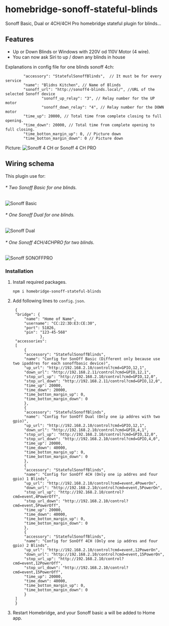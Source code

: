 # homebridge-sonoff-stateful-blinds

Sonoff Basic, Dual or 4CH/4CH Pro homebridge stateful plugin for blinds...


## Features

* Up or Down Blinds or Windows with 220V od 110V Motor (4 wire).
* You can now ask Siri to up / down any blinds in house

Explanations in config file for one blinds sonoff 4ch:
```
		"accessory": "StatefulSonoffBlinds",  // It must be for every service
		"name": "Blidns Kitchen", // Name of Blinds 
		"sonoff_url": "http://sonoff4-blinds.local/", //URL of the selected Sonoff device
            	"sonoff_up_relay": "3", // Relay number for the UP motor
            	"sonoff_down_relay": "4", // Relay number for the DOWN motor
		"time_up": 20000, // Total time from complete closing to full opening.
		"time_down": 20000, // Total time from complete opening to full closing.
		"time_botton_margin_up": 0, // Picture down
		"time_botton_margin_down": 0 // Picture down
```
Picture:
![Sonoff 4 CH or Sonoff 4 CH PRO](https://image.prntscr.com/image/t9-zocP7S6aOPRiCABXZ8g.png) <br>



## Wiring schema

This plugin use for:
###### * Two Sonoff Basic for one blinds.
![Sonoff Basic](https://image.prntscr.com/image/Uuei-zYxT6GjxtmQJ4aJuw.png)
###### * One Sonoff Dual for one blinds.
![Sonoff Dual](https://image.prntscr.com/image/YbYLfvLvT8W4pJhlYaa7yg.png)
###### * One Sonoff 4CH/4CHPRO for two blinds.
![Sonoff SONOFFPRO](https://image.prntscr.com/image/KaGDFaCMRBK0_eg6ooCAEw.png)

### Installation

1. Install required packages.

   ```
   npm i homebridge-sonoff-stateful-blinds
   ```

2. Add following lines to `config.json`.


   ```
	{
	"bridge": {
		"name": "Home of Name",
		"username": "CC:22:3D:E3:CE:30",
		"port": 51826,
		"pin": "123-45-568"
	           },
	"accessories":
	[
		{
		"accessory": "StatefulSonoffBlinds",
		"name": "Config for SonOff Basic (Different only because use two ipaddres for each sonoffbasic device)",
		"up_url": "http://192.168.2.10/control?cmd=GPIO,12,1",
		"down_url": "http://192.168.2.11/control?cmd=GPIO,12,1",
		"stop_url_up": "http://192.168.2.10/control?cmd=GPIO,12,0",
		"stop_url_down": "http://192.168.2.11/control?cmd=GPIO,12,0",
		"time_up": 20000,
		"time_down": 20000,
		"time_botton_margin_up": 0,
		"time_botton_margin_down": 0
		},
		{
		"accessory": "StatefulSonoffBlinds",
		"name": "Config for SonOff Dual (Only one ip addres with two gpio)",
		"up_url": "http://192.168.2.10/control?cmd=GPIO,12,1",
		"down_url": "http://192.168.2.10/control?cmd=GPIO,4,1",
		"stop_url_up": "http://192.168.2.10/control?cmd=GPIO,12,0",
		"stop_url_down": "http://192.168.2.10/control?cmd=GPIO,4,0",
		"time_up": 20000,
		"time_down": 40000,
		"time_botton_margin_up": 0,
		"time_botton_margin_down": 0
		},
		{
		"accessory": "StatefulSonoffBlinds",
		"name": "Config for SonOff 4CH (Only one ip addres and four gpio) 1 Blinds",
		"up_url": "http://192.168.2.10/control?cmd=event,4PowerOn",
		"down_url": "http://192.168.2.10/control?cmd=event,5PowerOn",
		"stop_url_up": "http://192.168.2.10/control?cmd=event,4PowerOff",
		"stop_url_down": "http://192.168.2.10/control?cmd=event,5PowerOff",
		"time_up": 20000,
		"time_down": 40000,
		"time_botton_margin_up": 0,
		"time_botton_margin_down": 0
		},
		{
		"accessory": "StatefulSonoffBlinds",
		"name": "Config for SonOff 4CH (Only one ip addres and four gpio) 2 Blinds",
		"up_url": "http://192.168.2.10/control?cmd=event,12PowerOn",
		"down_url": "http://192.168.2.10/control?cmd=event,15PowerOn",
		"stop_url_up": "http://192.168.2.10/control?cmd=event,12PowerOff",
		"stop_url_down": "http://192.168.2.10/control?cmd=event,15PowerOff",
		"time_up": 20000,
		"time_down": 40000,
		"time_botton_margin_up": 0,
		"time_botton_margin_down": 0
		}
	]
	}
   ```

3. Restart Homebridge, and your Sonoff basic a will be added to Home app.
